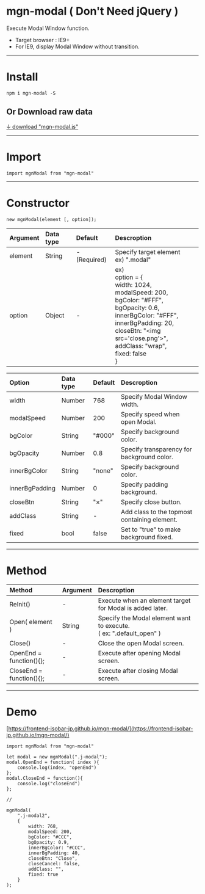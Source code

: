 # mgn-modal ( Don't Need jQuery )


Execute Modal Window function.

- Target browser : IE9+
- For IE9, display Modal Window without transition.

___

# Install

```
npm i mgn-modal -S
```

## Or Download raw data
[↓ download "mgn-modal.js"](https://raw.githubusercontent.com/frontend-isobar-jp/mgn-modal/master/src/mgn-modal.js)


___

# Import

```
import mgnModal from "mgn-modal"
```

___

# Constructor

```
new mgnModal(element [, option]);
```
|Argument|Data type|Default|Descroption|
|:-------|:--------|:------|:----------|
|element|String|-(Required)|Specify target element<br>ex) ".modal"|
|option|Object|-|ex)<br> option = {<br> width: 1024,<br> modalSpeed: 200,<br> bgColor: "#FFF",<br> bgOpacity: 0.6,<br> innerBgColor: "#FFF",<br> innerBgPadding: 20,<br> closeBtn: "&lt;img src='close.png'&gt;",<br> addClass: "wrap",<br> fixed: false<br>}|


|Option|Data type|Default|Descroption|
|:-------|:--------|:------|:----------|
|width|Number|768|Specify Modal Window width.|
|modalSpeed|Number|200|Specify speed when open Modal.|
|bgColor|String|"#000"|Specify background color.|
|bgOpacity|Number|0.8|Specify transparency for background color.|
|innerBgColor|String|"none"|Specify background color.|
|innerBgPadding|Number|0|Specify padding background.|
|closeBtn|String|"×"|Specify close button.|
|addClass|String|-|Add class to the topmost containing element.|
|fixed|bool|false|Set to "true" to make background fixed.|


___

# Method

|Method|Argument|Descroption|
|:-------|:--------|:------|
|ReInit()|-|Execute when an element target for Modal is added later.|
|Open( element )|String|Specify the Modal element want to execute.<br>( ex: ".default_open" )|
|Close()|-|Close the open Modal screen.|
|OpenEnd = function(){};|-|Execute after opening Modal screen.|
|CloseEnd = function(){};|-|Execute after closing Modal screen.|


___

# Demo

[https://frontend-isobar-jp.github.io/mgn-modal/](https://frontend-isobar-jp.github.io/mgn-modal/)

```
import mgnModal from "mgn-modal"

let modal = new mgnModal(".j-modal");
modal.OpenEnd = function( index ){
	console.log(index, "openEnd")
};
modal.CloseEnd = function(){
	console.log("closeEnd")
};

//

mgnModal(
    ".j-modal2",
    {
        width: 768,
        modalSpeed: 200,
        bgColor: "#CCC",
        bgOpacity: 0.9,
        innerBgColor: "#CCC",
        innerBgPadding: 40,
        closeBtn: "Close",
        closeCancel: false,
        addClass: "",
        fixed: true
    }
);
```

